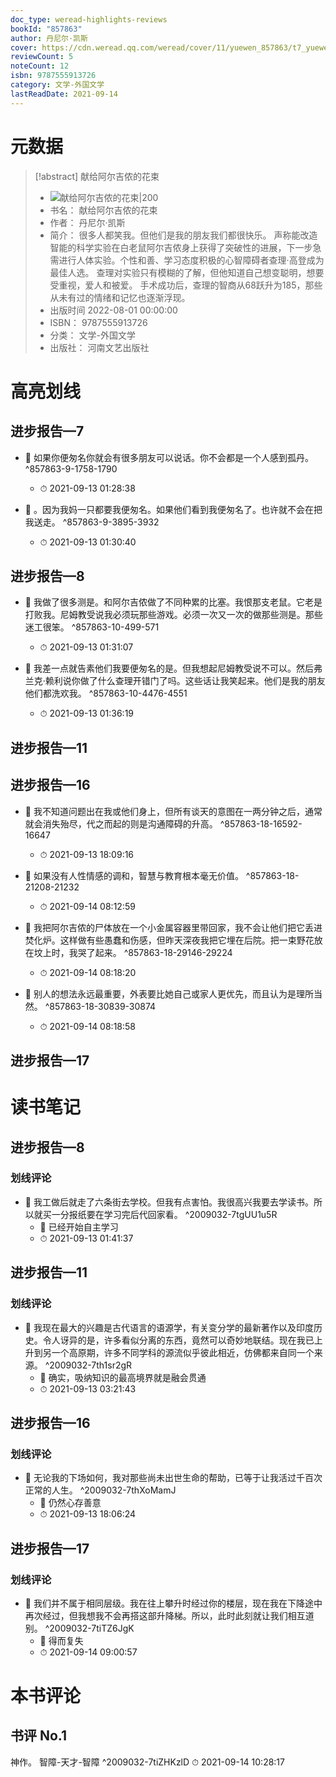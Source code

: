 ```yaml
---
doc_type: weread-highlights-reviews
bookId: "857863"
author: 丹尼尔·凯斯
cover: https://cdn.weread.qq.com/weread/cover/11/yuewen_857863/t7_yuewen_8578631681827306.jpg
reviewCount: 5
noteCount: 12
isbn: 9787555913726
category: 文学-外国文学
lastReadDate: 2021-09-14
---
```

# 元数据
> [!abstract] 献给阿尔吉侬的花束
> - ![ 献给阿尔吉侬的花束|200](https://cdn.weread.qq.com/weread/cover/11/yuewen_857863/t7_yuewen_8578631681827306.jpg)
> - 书名： 献给阿尔吉侬的花束
> - 作者： 丹尼尔·凯斯
> - 简介： 很多人都笑我。但他们是我的朋友我们都很快乐。
 声称能改造智能的科学实验在白老鼠阿尔吉侬身上获得了突破性的进展，下一步急需进行人体实验。个性和善、学习态度积极的心智障碍者查理·高登成为最佳人选。
查理对实验只有模糊的了解，但他知道自己想变聪明，想要受重视，爱人和被爱。
手术成功后，查理的智商从68跃升为185，那些从未有过的情绪和记忆也逐渐浮现。
> - 出版时间 2022-08-01 00:00:00
> - ISBN： 9787555913726
> - 分类： 文学-外国文学
> - 出版社： 河南文艺出版社

# 高亮划线

## 进步报告—7


- 📌 如果你便匆名你就会有很多朋友可以说话。你不会都是一个人感到孤丹。 ^857863-9-1758-1790
    - ⏱ 2021-09-13 01:28:38 

- 📌 。因为我妈一只都要我便匆名。如果他们看到我便匆名了。也许就不会在把我送走。 ^857863-9-3895-3932
    - ⏱ 2021-09-13 01:30:40 
## 进步报告—8


- 📌 我做了很多测是。和阿尔吉侬做了不同种累的比塞。我恨那支老鼠。它老是打败我。尼姆教受说我必须玩那些游戏。必须一次又一次的做那些测是。那些迷工很笨。 ^857863-10-499-571
    - ⏱ 2021-09-13 01:31:07 

- 📌 我差一点就告素他们我要便匆名的是。但我想起尼姆教受说不可以。然后弗兰克·赖利说你做了什么查理开错门了吗。这些话让我笑起来。他们是我的朋友他们都洗欢我。 ^857863-10-4476-4551
    - ⏱ 2021-09-13 01:36:19 
 
## 进步报告—11

 
## 进步报告—16

 

- 📌 我不知道问题出在我或他们身上，但所有谈天的意图在一两分钟之后，通常就会消失殆尽，代之而起的则是沟通障碍的升高。 ^857863-18-16592-16647
    - ⏱ 2021-09-13 18:09:16 

- 📌 如果没有人性情感的调和，智慧与教育根本毫无价值。 ^857863-18-21208-21232
    - ⏱ 2021-09-14 08:12:59 

- 📌 我把阿尔吉侬的尸体放在一个小金属容器里带回家，我不会让他们把它丢进焚化炉。这样做有些愚蠢和伤感，但昨天深夜我把它埋在后院。把一束野花放在坟上时，我哭了起来。 ^857863-18-29146-29224
    - ⏱ 2021-09-14 08:18:20 

- 📌 别人的想法永远最重要，外表要比她自己或家人更优先，而且认为是理所当然。 ^857863-18-30839-30874
    - ⏱ 2021-09-14 08:18:58 
## 进步报告—17

 
# 读书笔记

## 进步报告—8

### 划线评论
- 📌 我工做后就走了六条街去学校。但我有点害怕。我很高兴我要去学读书。所以就买一分报纸要在学习完后代回家看。  ^2009032-7tgUU1u5R
    - 💭 已经开始自主学习
    - ⏱ 2021-09-13 01:41:37
   
## 进步报告—11

### 划线评论
- 📌 我现在最大的兴趣是古代语言的语源学，有关变分学的最新著作以及印度历史。令人讶异的是，许多看似分离的东西，竟然可以奇妙地联结。现在我已上升到另一个高原期，许多不同学科的源流似乎彼此相近，仿佛都来自同一个来源。  ^2009032-7th1sr2gR
    - 💭 确实，吸纳知识的最高境界就是融会贯通
    - ⏱ 2021-09-13 03:21:43
   
## 进步报告—16

### 划线评论
- 📌 无论我的下场如何，我对那些尚未出世生命的帮助，已等于让我活过千百次正常的人生。  ^2009032-7thXoMamJ
    - 💭 仍然心存善意
    - ⏱ 2021-09-13 18:06:24
   
## 进步报告—17

### 划线评论
- 📌 我们并不属于相同层级。我在往上攀升时经过你的楼层，现在我在下降途中再次经过，但我想我不会再搭这部升降梯。所以，此时此刻就让我们相互道别。  ^2009032-7tiTZ6JgK
    - 💭 得而复失
    - ⏱ 2021-09-14 09:00:57
   
# 本书评论

## 书评 No.1 
神作。
智障-天才-智障  ^2009032-7tiZHKzlD
⏱ 2021-09-14 10:28:17
